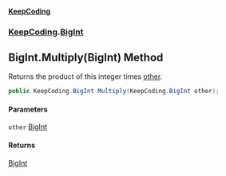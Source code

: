#### [KeepCoding](index.md 'index')
### [KeepCoding](KeepCoding.md 'KeepCoding').[BigInt](BigInt.md 'KeepCoding.BigInt')
## BigInt.Multiply(BigInt) Method
Returns the product of this integer times [other](BigInt.Multiply.GhV119JihWCLnmq3rx1g6Q.md#KeepCoding.BigInt.Multiply(KeepCoding.BigInt).other 'KeepCoding.BigInt.Multiply(KeepCoding.BigInt).other').  
```csharp
public KeepCoding.BigInt Multiply(KeepCoding.BigInt other);
```
#### Parameters
<a name='KeepCoding.BigInt.Multiply(KeepCoding.BigInt).other'></a>
`other` [BigInt](BigInt.md 'KeepCoding.BigInt')  
  
#### Returns
[BigInt](BigInt.md 'KeepCoding.BigInt')  
